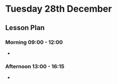 # Tuesday 28th December

## Lesson Plan

### Morning 09:00 - 12:00

+ 

### Afternoon 13:00 - 16:15

+ 
